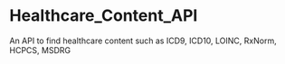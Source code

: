 # Healthcare_Content_API
An API to find healthcare content such as ICD9, ICD10, LOINC, RxNorm, HCPCS, MSDRG

